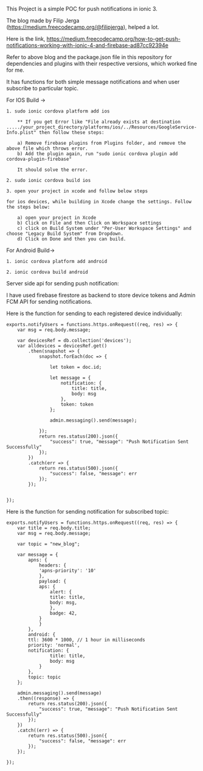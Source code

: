 This Project is a simple POC for push notifications in ionic 3.

The blog made by Filip Jerga (https://medium.freecodecamp.org/@filipjerga), helped a lot.

Here is the link, https://medium.freecodecamp.org/how-to-get-push-notifications-working-with-ionic-4-and-firebase-ad87cc92394e

Refer to above blog and the package.json file in this repository for dependencies and plugins with their respective versions, which worked fine for me.

It has functions for both simple message notifications and when user subscribe to particular topic.

For IOS Build ->

    1. sudo ionic cordova platform add ios
    
        ** If you get Error like "File already exists at destination ...../your_project_directory/platforms/ios/../Resources/GoogleService-Info.plist" then follow these steps:

        a) Remove firebase plugins from Plugins folder, and remove the above file which throws error.
        b) Add the plugin again, run "sudo ionic cordova plugin add cordova-plugin-firebase"

        It should solve the error.
    
    2. sudo ionic cordova build ios

    3. open your project in xcode and follow below steps

    for ios devices, while building in Xcode change the settings. Follow the steps below:

        a) open your project in Xcode
        b) Click on File and then Click on Workspace settings
        c) click on Build System under "Per-User Workspace Settings" and choose "Legacy Build System" from Dropdown.
        d) Click on Done and then you can build.


For Android Build->

    1. ionic cordova platform add android

    2. ionic cordova build android


Server side api for sending push notification:

I have used firebase firestore as backend to store device tokens and Admin FCM API for sending notifications.

Here is the function for sending to each registered device individually:

    exports.notifyUsers = functions.https.onRequest((req, res) => {
        var msg = req.body.message;

        var devicesRef = db.collection('devices');
        var alldevices = devicesRef.get()
            .then(snapshot => {
                snapshot.forEach(doc => {

                    let token = doc.id;

                    let message = {
                        notification: {
                            title: title,
                            body: msg
                        },
                        token: token
                    };

                    admin.messaging().send(message);

                });
                return res.status(200).json({
                    "success": true, "message": "Push Notification Sent Successfully"
                });
            })
            .catch(err => {
                return res.status(500).json({
                    "success": false, "message": err
                });
            });


    });



Here is the function for sending notification for subscribed topic:

    exports.notifyUsers = functions.https.onRequest((req, res) => {
        var title = req.body.title;
        var msg = req.body.message;
        
        var topic = "new_blog";

        var message = {
            apns: {
                headers: {
                'apns-priority': '10'
                },
                payload: {
                aps: {
                    alert: {
                    title: title,
                    body: msg,
                    },
                    badge: 42,
                }
                }
            },
            android: {
            ttl: 3600 * 1000, // 1 hour in milliseconds
            priority: 'normal',
            notification: {
                    title: title,
                    body: msg
                }
            },
            topic: topic
        };

        admin.messaging().send(message)
        .then((response) => {
            return res.status(200).json({
                "success": true, "message": "Push Notification Sent Successfully"
            });
        })
        .catch((err) => {
            return res.status(500).json({
                "success": false, "message": err
            });
        });

    });